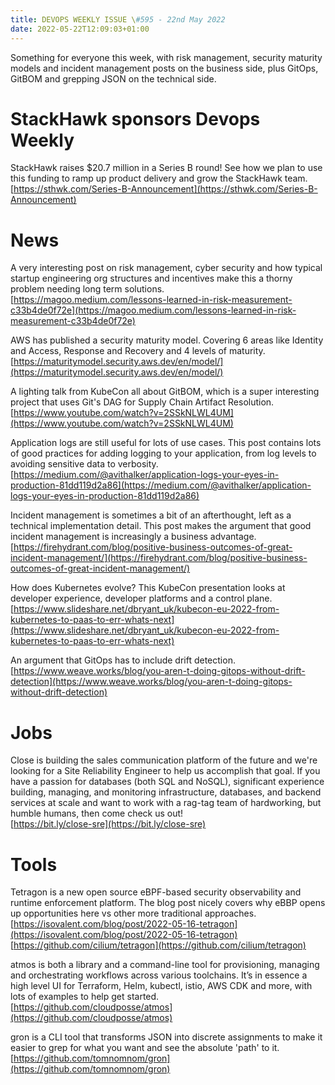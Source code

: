 ```yaml
---
title: DEVOPS WEEKLY ISSUE \#595 - 22nd May 2022 
date: 2022-05-22T12:09:03+01:00
---
```


Something for everyone this week, with risk management, security maturity models and incident management posts on the business side, plus GitOps, GitBOM and grepping JSON on the technical side.


StackHawk sponsors Devops Weekly
============================

StackHawk raises $20.7 million in a Series B round! See how we plan to use this funding to ramp up product delivery and grow the StackHawk team.
<br>[https://sthwk.com/Series-B-Announcement](https://sthwk.com/Series-B-Announcement)


News
====

A very interesting post on risk management, cyber security and how typical startup engineering org structures and incentives make this a thorny problem needing long term solutions.
<br>[https://magoo.medium.com/lessons-learned-in-risk-measurement-c33b4de0f72e](https://magoo.medium.com/lessons-learned-in-risk-measurement-c33b4de0f72e)


AWS has published a security maturity model. Covering 6 areas like Identity and Access, Response and Recovery and 4 levels of maturity.
<br>[https://maturitymodel.security.aws.dev/en/model/](https://maturitymodel.security.aws.dev/en/model/)


A lighting talk from KubeCon all about GitBOM, which is a super interesting project ​​that uses Git's DAG for Supply Chain Artifact Resolution.
<br>[https://www.youtube.com/watch?v=2SSkNLWL4UM](https://www.youtube.com/watch?v=2SSkNLWL4UM)


Application logs are still useful for lots of use cases. This post contains lots of good practices for adding logging to your application, from log levels to avoiding sensitive data to verbosity.
<br>[https://medium.com/@avithalker/application-logs-your-eyes-in-production-81dd119d2a86](https://medium.com/@avithalker/application-logs-your-eyes-in-production-81dd119d2a86)


Incident management is sometimes a bit of an afterthought, left as a technical implementation detail. This post makes the argument that good incident management is increasingly a business advantage.
<br>[https://firehydrant.com/blog/positive-business-outcomes-of-great-incident-management/](https://firehydrant.com/blog/positive-business-outcomes-of-great-incident-management/)


How does Kubernetes evolve? This KubeCon presentation looks at developer experience, developer platforms and a control plane.
<br>[https://www.slideshare.net/dbryant_uk/kubecon-eu-2022-from-kubernetes-to-paas-to-err-whats-next](https://www.slideshare.net/dbryant_uk/kubecon-eu-2022-from-kubernetes-to-paas-to-err-whats-next)


An argument that GitOps has to include drift detection.
<br>[https://www.weave.works/blog/you-aren-t-doing-gitops-without-drift-detection](https://www.weave.works/blog/you-aren-t-doing-gitops-without-drift-detection)


Jobs
====

Close is building the sales communication platform of the future and we're looking for a Site Reliability Engineer to help us accomplish that goal. If you have a passion for databases (both SQL and NoSQL), significant experience building, managing, and monitoring infrastructure, databases, and backend services at scale and want to work with a rag-tag team of hardworking, but humble humans, then come check us out!
<br>[https://bit.ly/close-sre](https://bit.ly/close-sre)


Tools
=====

Tetragon is a new open source eBPF-based security observability and runtime enforcement platform. The blog post nicely covers why eBBP opens up opportunities here vs other more traditional approaches.
<br>[https://isovalent.com/blog/post/2022-05-16-tetragon](https://isovalent.com/blog/post/2022-05-16-tetragon)
<br>[https://github.com/cilium/tetragon](https://github.com/cilium/tetragon)


atmos is both a library and a command-line tool for provisioning, managing and orchestrating workflows across various toolchains. It’s in essence a high level UI for Terraform, Helm, kubectl, istio, AWS CDK and more, with lots of examples to help get started.
<br>[https://github.com/cloudposse/atmos](https://github.com/cloudposse/atmos)


gron is a CLI tool that transforms JSON into discrete assignments to make it easier to grep for what you want and see the absolute 'path' to it.
<br>[https://github.com/tomnomnom/gron](https://github.com/tomnomnom/gron)



